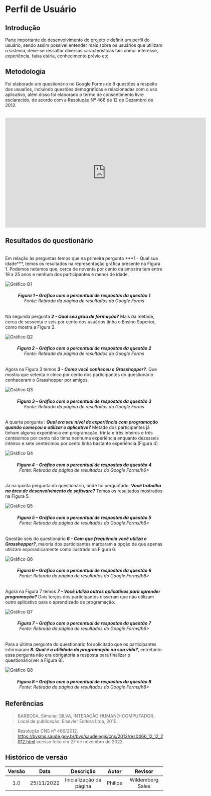 # Perfil de Usuário 

## Introdução

Parte importante do desenvolvimento do projeto é definir um perfil do usuário, sendo assim possível  entender mais sobre os usuários que utilizam o sistema, deve-se ressaltar diversas características tais como: interesse, experiência, faixa etária, conhecimento prévio etc.

## Metodologia

Foi elaborado um questionário no Google Forms de 8 questões a respeito dos usuaŕios, incluindo questões demográficas e relacionadas com o uso aplicativo, além disso foi elaborado o termo de consentimento livre esclarecido, de acordo com a Resolução Nº 466 de 12 de Dezembro de 2012.

<br>
<iframe src="https://docs.google.com/forms/d/e/1FAIpQLSdgAqbqmi4thO0Kh2PtRh3LDUZo8hFyJ8sPzIrOKxvWGVBq3A/viewform?embedded=true" width="640" height="350" frameborder="0" marginheight="0" marginwidth="0">Carregando…</iframe>

## Resultados do questionário

<br>
Em relação às perguntas temos que na primeira pergunta ***1 - Qual sua idade***, temos os resultados na representação gráfica presente na Figura 1. Podemos notamos que, cerca de noventa por cento da amostra tem entre 18 a 25 anos e nenhum dos participantes é menor de idade.


![Gráfico Q1](./assets/q1.jpeg)
<figcaption align='center'>
 <h6> <b>Figura 1 – Gráfico com o percentual de respostas da questão 1</b><br>
  Fonte: Retirada da página de resultados do Google Forms</h6>
</figcaption>

Na segunda pergunta ***2 - Qual seu grau de formação?*** Mais da metade, cerca de sessenta e seis por cento dos usuários tinha o Ensino Superior, como mostra a Figura 2.

![Gráfico Q2](./assets/q2.jpeg)
<figcaption align='center'>
 <h6> <b>Figura 2 – Gráfico com o percentual de respostas da questão 2</b><br>
  Fonte: Retirada da página de resultados do Google Forms</h6>
</figcaption>

Agora na Figura 3 temos ***3 - Como você conheceu o Grasshopper?***. Que mostra que setenta e cinco por cento dos participantes do questionário conheceram o Grasshopper por amigos.

![Gráfico Q3](./assets/q3.jpeg)
<figcaption align='center'>
 <h6> <b>Figura 3 – Gráfico com o percentual de respostas da questão 3</b><br>
  Fonte: Retirada da página de resultados do Google Forms</h6>
</figcaption>

A quarta pergunta : ***Qual era seu nível de experiência com programação quando começou a utilizar o aplicativo?*** Metade dos participantes já tinham alguma experiência em programação. trinta e três inteiros e três centésimos por cento não tinha nenhuma experiência enquanto dezesseis inteiros e sete centésimos por cento tinha bastante experiência.(Figura 4)

![Gráfico Q4](./assets/q4.jpeg)
<figcaption align='center'>
 <h6> <b>Figura 4 – Gráfico com o percentual de respostas da questão 4</b><br>
  Fonte: Retirada da página de resultados do Google Forms/h6>
</figcaption>

Já na quinta pergunta do questionário, onde foi perguntado: ***Você trabalha na área de desenvolvimento de software?*** Temos os resultados mostrados na Figura 5.

![Gráfico Q5](./assets/Q5.jpeg)
<figcaption align='center'>
 <h6> <b>Figura 5 – Gráfico com o percentual de respostas da questão 5</b><br>
  Fonte: Retirada da página de resultados do Google Forms/h6>
</figcaption>

Questão seis do questionário ***6 - Com que frequência você utiliza o Grasshopper?***, maioria dos participantes marcaram a opção de que apenas utilizam esporadicamente como ilustrado na Figura 6.

![Gráfico Q6](./assets/q6.jpeg)
<figcaption align='center'>
 <h6> <b>Figura 6 – Gráfico com o percentual de respostas da questão 6</b><br>
  Fonte: Retirada da página de resultados do Google Forms/h6>
</figcaption>

Agora na Figura 7 temos ***7 - Você utiliza outros aplicativos para aprender programação?*** Dois terços dos participantes disseram que não utilizam outro aplicativo para o aprendizado de programação.

![Gráfico Q7](./assets/q7.jpeg)
<figcaption align='center'>
 <h6> <b>Figura 7 – Gráfico com o percentual de respostas da questão 7</b><br>
  Fonte: Retirada da página de resultados do Google Forms/h6>
</figcaption>

Para a última pergunta do questionário foi solicitado que os participantes informaram ***8.  Qual é a utilidade da programação na sua vida?***, entretanto essa pergunta não era obrigatória a resposta para finalizar o questionário(ver a Figura 8).

![Gráfico Q8](./assets/q8.jpeg)
<figcaption align='center'>
 <h6> <b>Figura 8 – Gráfico com o percentual de respostas da questão 8</b><br>
  Fonte: Retirada da página de resultados do Google Forms/h6>
</figcaption>

## Referências

> BARBOSA, Simone; SILVA, INTERAÇÃO HUMANO-COMPUTADOR. Local de publicação: Elsevier Editora Ltda, 2010. 

> Resolução CNS nº 466/2012. <https://bvsms.saude.gov.br/bvs/saudelegis/cns/2013/res0466_12_12_2012.html> acesso feito em 27 de novembro de 2022.

## Histórico de versão
| Versão | Data | Descrição | Autor | Revisor |
| :----: | :--: | :-------: | :---: | :-----: |
| 1.0 | 25/11/2022 | Inicialização da página | Philipe | Wildemberg Sales |
